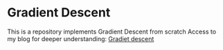 # Gradient Descent
This is a repository implements Gradient Descent from scratch
Access to my blog for deeper understanding: [Gradiet descent](https://loctv6.blogspot.com/2021/12/gradient-descent.html)